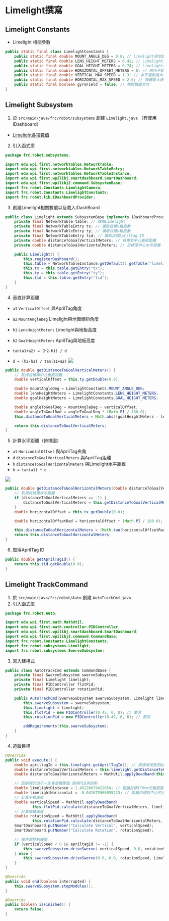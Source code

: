<!-- title: FRC8725 軟體培訓教學 - Limelight撰寫 -->
<!-- description: 使用Limelight偵測與目標距離 -->
<!-- category: Programming -->
<!-- tags: FRC8725 -->
<!-- published time: 2024/03/18 -->

# Limelight撰寫
## Limelight Constants
* Limelight 相關參數
```java
public static final class LimelightConstants {
	public static final double MOUNT_ANGLE_DEG = 0.0; // Limelight與地面傾斜角度
	public static final double LENS_HEIGHT_METERS = 0.42; // Limelight與地面高度
	public static final double GOAL_HEIGHT_METERS = 0.74; // Limelight偵測目標高度
	public static final double HORIZONTAL_OFFSET_METERS = 0; // 將水平距離歸0參數
	public static final double VERTICAL_MAX_SPEED = 1.3; // 水平運動最大速度
	public static final double HORIZONTAL_MAX_SPEED = 2.6; // 旋轉最大速度
	public static final boolean gyroField = false; // 相對機器方向
}
```

## Limelight Subsystem
1. 於 `src/main/java/frc/robot/subsystems` 創建 `Limelight.java` （有使用IDashboard）
* [Limelight各項數值](https://docs.limelightvision.io/docs/docs-limelight/apis/complete-networktables-api)
2. 引入函式庫
```java
package frc.robot.subsystems;

import edu.wpi.first.networktables.NetworkTable;
import edu.wpi.first.networktables.NetworkTableEntry;
import edu.wpi.first.networktables.NetworkTableInstance;
import edu.wpi.first.wpilibj.smartdashboard.SmartDashboard;
import edu.wpi.first.wpilibj2.command.SubsystemBase;
import frc.robot.Constants.LimelightCamera;
import frc.robot.Constants.LimelightConstants;
import frc.robot.lib.IDashboardProvider;
```
3. 創建Limelight相關數值以及載入IDashBoard
```java
public class Limelight extends SubsystemBase implements IDashboardProvider {
    private final NetworkTable table; // 讀取Limelight
    private final NetworkTableEntry tx; // 讀取目標x軸度數
    private final NetworkTableEntry ty; // 讀取目標y軸度數
    private final NetworkTableEntry tid; // 讀取目標AprilTag ID
    private double distanceToGoalVerticalMeters; // 目標至中心垂直距離
    private double distanceToGoalHorizontalMeters; // 目標至中心水平距離

    public Limelight() {
        this.registerDashboard();
        this.table = NetworkTableInstance.getDefault().getTable("limelight");
        this.tx = this.table.getEntry("tx");
        this.ty = this.table.getEntry("ty");
        this.tid = this.table.getEntry("tid");
    }
}
```

4. 垂直計算距離
* `a1` `VerticalOffset` 與AprilTag角度
* `a2` `MountAngleDeg` Limelight與地面傾斜角度
* `h1` `LensHeightMeters` Limelight與地板高度
* `h2` `GoalHeightMeters` AprilTag與地板高度

* `tan(a1+a2) = (h2-h1) / d`
* `d = (h2-h1) / tan(a1+a2)`
![](image/articleImage/software_edu/image10.wm.png)

```java
public double getDistanceToGoalVerticalMeters() {
    // 取得目標與中心垂直距離
    double verticalOffset = this.ty.getDouble(0.0);

    double mountAngleDeg = LimelightConstants.MOUNT_ANGLE_DEG;
    double lensHeightMeters = LimelightConstants.LENS_HEIGHT_METERS;
    double goalHeightMeters = LimelightConstants.GOAL_HEIGHT_METERS;

    double angleToGoalDeg = mountAngleDeg + verticalOffset;
    double angleToGoalRad = angleToGoalDeg * (Math.PI / 180.0);
    this.distanceToGoalVerticalMeters = Math.abs((goalHeightMeters - lensHeightMeters) / Math.tan(angleToGoalRad));

    return this.distanceToGoalVerticalMeters;
}
```
5. 計算水平距離（俯視圖）
* `a1` `HorizontalOffset` 與AprilTag夾角
* `d` `distanceToGoalVerticalMeters` 與AprilTag距離
* `h` `distanceToGoalHorizontalMeters` 與Limelight水平距離
* `h = tan(a1) * d`

![](image/articleImage/software_edu/image11.wm.png)

```java
public double getDistanceToGoalHorizontalMeters(double distanceToGoalVerticalMeters) {
    // 取得與目標水平距離
    if (distanceToGoalVerticalMeters == -1) {
        distanceToGoalVerticalMeters = this.getDistanceToGoalVerticalMeters();
    }
    double horizontalOffset = this.tx.getDouble(0.0);

    double horizontalOffsetRad = horizontalOffset * (Math.PI / 180.0);

    this.distanceToGoalHorizontalMeters = (Math.tan(horizontalOffsetRad) * distanceToGoalVerticalMeters) - LimelightConstants.HORIZONTAL_OFFSET_METERS;
    return this.distanceToGoalHorizontalMeters;
}
```

6. 取得AprilTag ID
```java
public double getAprilTagId() {
    return this.tid.getDouble(0.0);
}
```

## Limelight TrackCommand
1. 於 `src/main/java/frc/robot/Auto` 創建 `AutoTrackCmd.java`
2. 引入函式庫
```java
package frc.robot.Auto;

import edu.wpi.first.math.MathUtil;
import edu.wpi.first.math.controller.PIDController;
import edu.wpi.first.wpilibj.smartdashboard.SmartDashboard;
import edu.wpi.first.wpilibj2.command.CommandBase;
import frc.robot.Constants.LimelightConstants;
import frc.robot.subsystems.Limelight;
import frc.robot.subsystems.SwerveSubsystem;
```
3. 寫入建構式
```java
public class AutoTrackCmd extends CommandBase {
	private final SwerveSubsystem swerveSubsystem;
	private final Limelight limelight;
	private final PIDController flotPid;
	private final PIDController rotationPid;

	public AutoTrackCmd(SwerveSubsystem swerveSubsystem, Limelight limelight) {
		this.swerveSubsystem = swerveSubsystem;
		this.limelight = limelight;
		this.flotPid = new PIDController(0.45, 0, 0); // 要測
		this.rotationPid = new PIDController(0.49, 0, 0); // 要測

		addRequirements(this.swerveSubsystem);
	}
}
```
4. 追蹤目標
```java
@Override
public void execute() {
	double apriltagId = this.limelight.getAprilTagId(); // 取得偵測到的AprilTagID 如果沒偵測到輸出0
	double distanceToGoalVerticalMeters = this.limelight.getDistanceToGoalVerticalMeters(); // 取得偵測到目標與中心垂直距離
	double distanceToGoalHorizontalMeters = MathUtil.applyDeadband(this.limelight.getDistanceToGoalHorizontalMeters(distanceToGoalVerticalMeters), -1); // 取得偵測到目標與中心水平距離

    // 因取得的值不一定會是實際值 使用PID來控制
	double limelightDistance = 1.45226679422054; // 距離目標170cm的垂直距離 要測
	double limelightHorizontal = -0.041075960895223; // 距離目標到中心的水平距離 要測
    // 計算平移速度
	double verticalSpeed = MathUtil.applyDeadband(
			this.flotPid.calculate(distanceToGoalVerticalMeters, limelightDistance), -0.05) * LimelightConstants.VERTICAL_MAX_SPEED;
    // 計算旋轉速度
	double rotationSpeed = MathUtil.applyDeadband(
			this.rotationPid.calculate(distanceToGoalHorizontalMeters, limelightHorizontal), 0.25) * LimelightConstants.HORIZONTAL_MAX_SPEED;
	SmartDashboard.putNumber("Calculate Vertical", verticalSpeed);
    SmartDashboard.putNumber("Calculate Rotation", rotationSpeed);

    // 條件式控制機器
	if (verticalSpeed < 0 && apriltagId != -1) {
		this.swerveSubsystem.driveSwerve(-verticalSpeed, 0.0, rotationSpeed, LimelightConstants.gyroField);
	} else {
		this.swerveSubsystem.driveSwerve(0.0, 0.0, rotationSpeed, LimelightConstants.gyroField);
	}
}

@Override
public void end(boolean interrupted) {
	this.swerveSubsystem.stopModules();
}

@Override
public boolean isFinished() {
	return false;
}
```